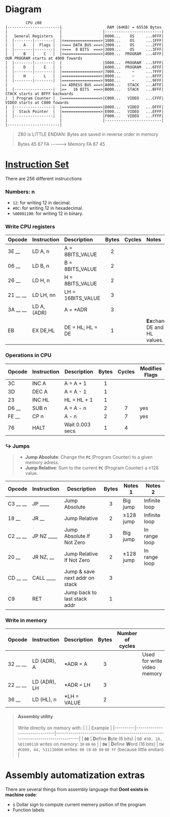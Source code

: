 

# Diagram

```
         CPU z80
|-----------------------|                    RAM (64KB) = 65536 Bytes
|                       |                  |-------------------------|
|   General Registers   |                  |0000...    OS     ...0FFF|
|  |--------|--------|  |<================>|1000...    OS     ...1FFF|
|  |    A   |  Flags |  |<=== DATA BUS ===>|2000...    OS     ...2FFF|
|  |--------|--------|  |<===  8 BITS  ===>|3000...    OS     ...3FFF|
|  |    B   |    C   |  |<================>|4000...  PROGRAM  ...4FFF| OUR PROGRAM starts at 4000 fowards
|  |--------|--------|  |                  |5000...  PROGRAM  ...5FFF|
|  |    D   |    E   |  |                  |6000...  PROGRAM  ...6FFF|
|  |--------|--------|  |=================>|7000...     ~     ...7FFF|
|  |    H   .    L   |  |=================>|8000...     ~     ...8FFF|
|  |--------|--------|  |=================>|9000...     ~     ...9FFF|
|                       |== ADRESS BUS ===>|A000...   STACK   ...AFFF|
|  |-----------------|  |==   16 BITS  ===>|B000...   STACK   ...BFFF| STACK starts at BFFF backwards
|  | Program Counter |  |=================>|C000...   VIDEO   ...CFFF| VIDEO starts at C000 fowards
|  |-----------------|  |=================>|D000...   VIDEO   ...DFFF|
|  |  Stack Pointer  |  |=================>|E000...   VIDEO   ...EFFF|
|  |-----------------|  |                  |F000...   VIDEO   ...FFFF|
|                       |                  |-------------------------|
|-----------------------|
```

> Z80 is LITTLE ENDIAN: Bytes are saved in reverse order in memory
> 
> Bytes 45 67 FA -----> Memory FA 67 45


# [Instruction Set](https://clrhome.org/table)

There are 256 different instrucctions

### Numbers: n
- `12`: for writing 12 in decimal.
- `#0C`: for writing 12 in hexadecimal.
- `%00001100`: for writing 12 in binary.

### Write CPU registers

| Opcode   | Instruction  | Description         | Bytes | Cycles | Notes   |
|:---------|:-------------|:--------------------|:-----:|:------:|:--------|
| 3E __    | LD A, n      | A = 8BITS_VALUE     |   2   |        |         |
| 06 __    | LD B, n      | B = 8BITS_VALUE     |   2   |        |         |
| 26 __    | LD H, n      | H = 8BITS_VALUE     |   2   |        |         |
| 21 __ __ | LD LH, nn    | LH = 16BITS_VALUE   |   3   |        |         |
| 3A __ __ | LD A, (ADR)  | A = *ADR            |   3   |        |         |
| EB       | EX DE,HL     | DE = HL; HL = DE    |   1   |        | **Ex**change DE and HL values. |


### Operations in CPU

| Opcode   | Instruction  | Description         | Bytes | Cycles | Modifies Flags |
|:---------|:-------------|---------------------|:-----:|:------:|----------------|
| 3C       | INC A        | A = A + 1           |   1   |        |     |
| 3D       | DEC A        | A = A - 1           |   1   |        |     |
| 23       | INC HL       | HL = HL + 1         |   1   |        |     |
| D6 __    | SUB n        | A = A - n           |   2   |  7     | yes |
| FE __    | CP n         | A - n               |   2   |  7     | yes |
| 76       | HALT         | Wait 0.003 secs     |   1   |   4    |     |


### ↪️ Jumps

> - **Jump Absolute**: Change the **`PC`** (Program Counter) to a given memory adress.
> - **Jump Relative**: Sum to the current **`PC`** (Program Counter) a ±128 value.

| Opcode   | Instruction  | Description                    | Bytes | Notes 1   | Notes 2       |
|:---------|:-------------|--------------------------------|:-----:|-----------|---------------|
| C3 __ __ | JP ____      | Jump Absolute                  |   3   | Big jump  | Infinite loop |
| 18 __    | JR __        | Jump Relative                  |   2   | ±128 jump | Infinite loop |
| C2 __ __ | JP NZ ____   | Jump Absolute If Not Zero      |   3   | Big jump  | In range loop |
| 20 __    | JR NZ, __    | Jump Relative If Not Zero      |   2   | ±128 jump | In range loop |
| CD __ __ | CALL ____    | Jump & save next addr on stack |   3   |           |               |
| C9       | RET          | Jump back to last stack addr   |   1   |           |               |


### Write in memory

| Opcode   | Instruction  | Description         | Bytes | Number of cycles |                             |
|:---------|:-------------|---------------------|:-----:|------------------|-----------------------------|
| 32 __ __ | LD (ADR), A  | *ADR = A            |   3   |                  | Used for write video memory |
| 22 __ __ | LD (ADR), LH | *ADR = LH           |   3   |                  |                             |
| 36 __    | LD (HL), n   | *LH = VALUE         |   2   |                  |                             |

> #### Assembly utility
> Write directly on memory with:
> |          |                               | Example                                                                           |
> |----------|-------------------------------|-----------------------------------------------------------------------------------|
> | **`DB`** | **D**efine **B**yte (8 bits)  | `DB #30, 10, %01100110` writes on memory: `30` `0A` `66`                          |
> | **`DW`** | **D**efine **W**ord (16 bits) | `DW #C000, 64, %11110000` writes: `00 C0` `40 00` `00 FF` (because little endian) |  

# Assembly automatization extras

There are several things from assembly language that **Dont exists in machine code**:

- `$` Dollar sign to compute current memery psition of the program
- Function labels






